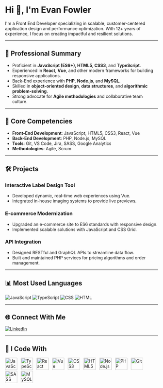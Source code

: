 # Hi 👋, I'm Evan Fowler

I'm a Front End Developer specializing in scalable, customer-centered application design and performance optimization. With 12+ years of experience, I focus on creating impactful and resilient solutions.

---

## 🚀 Professional Summary

- Proficient in **JavaScript (ES6+), HTML5, CSS3**, and **TypeScript**.
- Experienced in **React**, **Vue**, and other modern frameworks for building responsive applications.
- Back-End experience with **PHP**, **Node.js**, and **MySQL**.
- Skilled in **object-oriented design**, **data structures**, and **algorithmic problem-solving**.
- Strong advocate for **Agile methodologies** and collaborative team culture.

---

## 🔧 Core Competencies

- **Front-End Development**: JavaScript, HTML5, CSS3, React, Vue
- **Back-End Development**: PHP, Node.js, MySQL
- **Tools**: Git, VS Code, Jira, SASS, Google Analytics
- **Methodologies**: Agile, Scrum

---

## 🛠️ Projects

### Interactive Label Design Tool
- Developed dynamic, real-time web experiences using Vue.
- Integrated in-house imaging systems to provide live previews.

### E-commerce Modernization
- Upgraded an e-commerce site to ES6 standards with responsive design.
- Implemented scalable solutions with JavaScript and CSS Grid.

### API Integration
- Designed RESTful and GraphQL APIs to streamline data flow.
- Built and maintained PHP services for pricing algorithms and order management.

---

## 📊 Most Used Languages

![JavaScript](https://img.shields.io/badge/JavaScript-38.04%25-yellow)
![TypeScript](https://img.shields.io/badge/TypeScript-32.37%25-blue)
![CSS](https://img.shields.io/badge/CSS-22.39%25-purple)
![HTML](https://img.shields.io/badge/HTML-7.15%25-orange)

---

## 🌐 Connect With Me

[![LinkedIn](https://img.shields.io/badge/LinkedIn-blue?style=flat-square&logo=linkedin)](https://www.linkedin.com/in/evan-fowler-9355269/)

---

## 🧰 I Code With

<p>
  <img src="https://cdn.jsdelivr.net/gh/devicons/devicon/icons/javascript/javascript-original.svg" height="40" alt="JavaScript" />&nbsp;&nbsp;
  <img src="https://cdn.jsdelivr.net/gh/devicons/devicon/icons/typescript/typescript-original.svg" height="40" alt="TypeScript" />&nbsp;&nbsp;
  <img src="https://cdn.jsdelivr.net/gh/devicons/devicon/icons/react/react-original.svg" height="40" alt="React" />&nbsp;&nbsp;
  <img src="https://cdn.jsdelivr.net/gh/devicons/devicon/icons/vuejs/vuejs-original.svg" height="40" alt="Vue" />&nbsp;&nbsp;
  <img src="https://cdn.jsdelivr.net/gh/devicons/devicon/icons/css3/css3-original.svg" height="40" alt="CSS3" />&nbsp;&nbsp;
  <img src="https://cdn.jsdelivr.net/gh/devicons/devicon/icons/html5/html5-original.svg" height="40" alt="HTML5" />&nbsp;&nbsp;
  <img src="https://cdn.jsdelivr.net/gh/devicons/devicon/icons/nodejs/nodejs-original.svg" height="40" alt="Node.js" />&nbsp;&nbsp;
  <img src="https://cdn.jsdelivr.net/gh/devicons/devicon/icons/php/php-original.svg" height="40" alt="PHP" />&nbsp;&nbsp;
  <img src="https://cdn.jsdelivr.net/gh/devicons/devicon/icons/git/git-original.svg" height="40" alt="Git" />&nbsp;&nbsp;
  <img src="https://cdn.jsdelivr.net/gh/devicons/devicon/icons/sass/sass-original.svg" height="40" alt="SASS" />&nbsp;&nbsp;
  <img src="https://cdn.jsdelivr.net/gh/devicons/devicon/icons/mysql/mysql-original.svg" height="40" alt="MySQL" />&nbsp;&nbsp;
</p>
